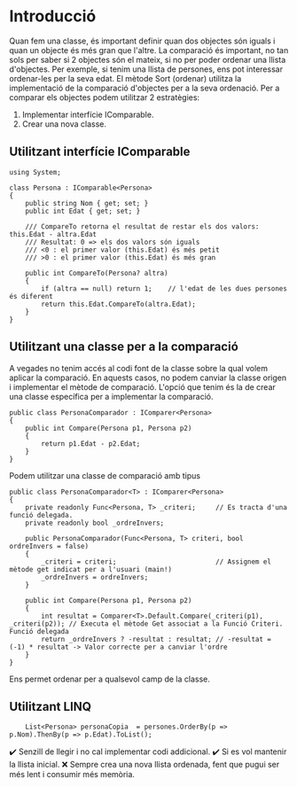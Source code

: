 # Introducció
Quan fem una classe, és important definir quan dos objectes són iguals i quan un objecte és més gran que l'altre. La comparació és important, no tan sols per saber si 2 objectes són el mateix, si no per poder ordenar una llista d'objectes. Per exemple, si tenim una llista de persones, ens pot interessar ordenar-les per la seva edat. El mètode Sort (ordenar) utilitza la implementació de la comparació d'objectes per a la seva ordenació.
Per a comparar els objectes podem utilitzar 2 estratègies:
1. Implementar interfície IComparable.
2. Crear una nova classe.

## Utilitzant interfície IComparable
```CSharp
using System;

class Persona : IComparable<Persona>
{
    public string Nom { get; set; }
    public int Edat { get; set; }

    /// CompareTo retorna el resultat de restar els dos valors: this.Edat - altra.Edat
    /// Resultat: 0 => els dos valors són iguals
    /// <0 : el primer valor (this.Edat) és més petit
    /// >0 : el primer valor (this.Edat) és més gran 
    
    public int CompareTo(Persona? altra)    
    {
        if (altra == null) return 1;    // l'edat de les dues persones és diferent
        return this.Edat.CompareTo(altra.Edat);
    }
}
```
## Utilitzant una classe per a la comparació
A vegades no tenim accés al codi font de la classe sobre la qual volem aplicar la comparació. En aquests casos, no podem canviar la classe origen i implementar el mètode de comparació. L'opció que tenim és la de crear una classe específica per a implementar la comparació.

```CSharp
public class PersonaComparador : IComparer<Persona>
{
    public int Compare(Persona p1, Persona p2)
    {
        return p1.Edat - p2.Edat;
    }
}
```
Podem utilitzar una classe de comparació amb tipus <T>

```CSharp
public class PersonaComparador<T> : IComparer<Persona>
{
    private readonly Func<Persona, T> _criteri;     // Es tracta d'una funció delegada.
    private readonly bool _ordreInvers;

    public PersonaComparador(Func<Persona, T> criteri, bool ordreInvers = false)
    {
        _criteri = criteri;                         // Assignem el mètode get indicat per a l'usuari (main!)
        _ordreInvers = ordreInvers;
    }

    public int Compare(Persona p1, Persona p2)
    {
        int resultat = Comparer<T>.Default.Compare(_criteri(p1), _criteri(p2)); // Executa el mètode Get associat a la Funció Criteri. Funció delegada
        return _ordreInvers ? -resultat : resultat; // -resultat = (-1) * resultat -> Valor correcte per a canviar l'ordre
    }
}
```
Ens permet ordenar per a qualsevol camp de la classe.
## Utilitzant LINQ
```CSharp
    List<Persona> personaCopia  = persones.OrderBy(p => p.Nom).ThenBy(p => p.Edat).ToList();
```

✔️ Senzill de llegir i no cal implementar codi addicional.
✔️ Si es vol mantenir la llista inicial. 
❌ Sempre crea una nova llista ordenada, fent que pugui ser més lent i consumir més memòria.
